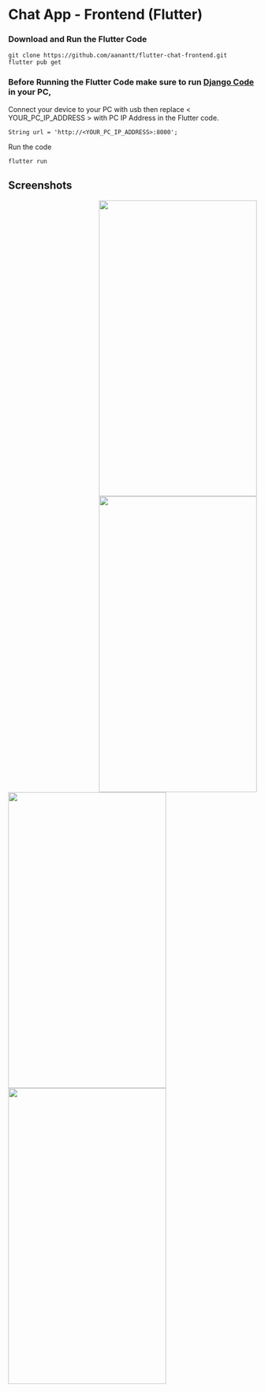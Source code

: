 # Chat App - Frontend (Flutter)

### Download and Run the  Flutter Code
```
git clone https://github.com/aanantt/flutter-chat-frontend.git
flutter pub get
```
### Before Running the Flutter Code make sure to run [Django Code](https://github.com/aanantt/Django_chat_backend) in your PC, 

 Connect your device to your PC with usb then replace < YOUR_PC_IP_ADDRESS > with PC IP Address in the Flutter code.  
```
String url = 'http://<YOUR_PC_IP_ADDRESS>:8000';
```

Run the code

```
flutter run
```
## Screenshots
<img src="https://i.ibb.co/r2hwVGS/Screenshot-2021-06-05-01-40-35-28-b812f604cce956296766a7720211d80c.png" width="320" height="600" style="float: right;"/>  <img src="https://i.ibb.co/BKWsczn/Screenshot-2021-06-05-01-40-53-41-b812f604cce956296766a7720211d80c.png" width="320" height="600" style="float: right;"/>

<img src="https://i.ibb.co/N72v9Ky/Screenshot-2021-06-05-01-13-31-40-b812f604cce956296766a7720211d80c.png" width="320" height="600" />  <img src="https://i.ibb.co/b2MNv3B/Screenshot-2021-06-05-01-43-34-83-b812f604cce956296766a7720211d80c.png" width="320" height="600" />